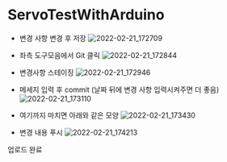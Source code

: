 # ServoTestWithArduino

- 변경 사항 변경 후 저장
![2022-02-21_172709](https://user-images.githubusercontent.com/99518727/154919423-2615e9ce-542a-40e9-a867-e9b721f85e2e.png)

- 좌측 도구모음에서 Git 클릭
![2022-02-21_172844](https://user-images.githubusercontent.com/99518727/154919851-8d7f3db7-7a11-4a7a-a7c1-515adf0b2e90.png)

- 변경사항 스테이징
![2022-02-21_172946](https://user-images.githubusercontent.com/99518727/154919929-09e1fb27-e9ee-4164-a261-c1a1bc2b5961.png)

- 메세지 입력 후 commit (날짜 뒤에 변경 사항 입력시켜주면 더 좋음)
![2022-02-21_173110](https://user-images.githubusercontent.com/99518727/154920062-c7674844-1ae3-4c5e-b4d9-ad7e0ed069ac.png)

- 여기까지 마치면 아래와 같은 모양
![2022-02-21_173430](https://user-images.githubusercontent.com/99518727/154920148-a0d7028d-724a-485f-94fa-5e527bf23ee1.png)

- 변경 내용 푸시
![2022-02-21_174213](https://user-images.githubusercontent.com/99518727/154920225-1586069a-de12-44fb-b4f4-37e41f0c0f37.png)

업로드 완료
